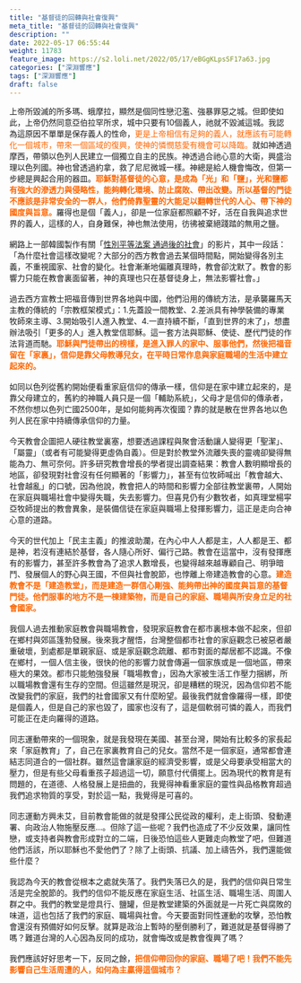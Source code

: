 ```yaml
---
title: "基督徒的回轉與社會復興"
meta_title: "基督徒的回轉與社會復興"
description: ""
date: 2022-05-17 06:55:44
weight: 11783
feature_image: https://s2.loli.net/2022/05/17/eBGgKLpsSF17a63.jpg
categories: ["深淵響應"]
tags: ["深淵響應"]
draft: false
---
```


上帝所毀滅的所多瑪、蛾摩拉，顯然是個同性戀氾濫、強暴罪惡之城。但即使如此，上帝仍然同意亞伯拉罕所求，城中只要有10個義人，祂就不毀滅這城。我認為這原因不單單是保存義人的性命，<span style="color: #ff6600;">更是上帝相信有足夠的義人，就應該有可能轉化一個城市，帶來一個區域的復興，使神的憐憫慈愛有機會可以降臨。</span>就如神透過摩西，帶領以色列人民建立一個獨立自主的民族。神透過合祂心意的大衛，興盛治理以色列國。神也曾透過約拿，救了尼尼微城一樣。神總是給人機會悔改，但第一步總是興起合用的器皿。<span style="color: #ff6600;"><strong>耶穌對基督徒的心意，是成為「光」和「鹽」，光和鹽都有強大的滲透力與侵略性，能夠轉化環境、防止腐敗、帶出改變。所以基督的門徒不應該是非常安全的一群人，他們倚靠聖靈的大能足以翻轉世代的人心、帶下神的國度與旨意。</strong></span>羅得也是個「義人」，卻是一位家庭都照顧不好，活在自我與追求世界的義人，這樣的人，自身難保，神也無法使用，彷彿被棄絕踐踏的無用之鹽。<br />
<br />
網路上一部韓國製作有關「<a href="https://www.youtube.com/watch?v=vhOVx-xzIwM&amp;app=desktop">性別平等法案 通過後的社會</a>」的影片，其中一段話：「為什麼社會這樣改變呢？大部分的西方教會過去某個時間點，開始變得各別主義，不重視國家、社會的變化。社會漸漸地偏離真理時，教會卻沈默了。教會的影響力只能在教會裏面留著，神的真理也只在基督徒身上，無法影響社會。」<br />
<br />
過去西方宣教士把福音傳到世界各地與中國，他們沿用的傳統方法，是承襲羅馬天主教的傳統的「宗教框架模式」：1.先蓋設一間教堂、2.差派具有神學裝備的專業牧師來主導、3.開始吸引人進入教堂、4.一直持續不斷，「直到世界的末了」，想盡辦法吸引「更多的人」進入教堂信耶穌。這一套方法與耶穌、使徒、歷代門徒的作法背道而馳。<strong><span style="color: #ff6600;">耶穌與門徒帶出的榜樣，是進入罪人的家中、服事他們，然後把福音留在「家裏」，信仰是靠父母教導兒女，在平時日常作息與家庭職場的生活中建立起來的。</span></strong><br />
<br />
如同以色列從舊約開始便看重家庭信仰的傳承一樣，信仰是在家中建立起來的，是靠父母建立的，舊約的神職人員只是一個「輔助系統」，父母才是信仰的傳承者，不然你想以色列亡國2500年，是如何能夠再次復國？靠的就是散在世界各地以色列人民在家中持續傳承信仰的力量。<br />
<br />
今天教會企圖把人硬往教堂裏塞，想要透過課程與聚會活動讓人變得更「聖潔」、「屬靈」（或者有可能變得更虛偽自義）。但是對於教堂外流離失喪的靈魂卻變得無能為力、無可奈何。許多研究教會增長的學者提出調查結果：教會人數明顯增長的地區，卻發現對社會沒有任何顯著的「影響力」，甚至有位牧師喊出「教會越大、社會越亂」的口號，因為他說，教會把人的時間和影響力全部往教堂裏帶，人開始在家庭與職場社會中變得失職，失去影響力。但喜見仍有少數牧者，如真理堂楊寜亞牧師提出的教會異象，是裝備信徒在家庭與職場上發揮影響力，這正是走向合神心意的道路。<br />
<br />
今天的世代加上「民主主義」的推波助瀾，在內心中人人都是主，人人都是王、都是神，若沒有連結於基督，各人隨心所好、偏行己路。教會在這當中，沒有發揮應有的影響力，甚至許多教會為了追求人數增長，也變得越來越專顧自己、明爭暗鬥、發展個人的野心與王國，不但與社會脫節，也悖離上帝建造教會的心意。<span style="color: #ff6600;"><strong>建造教會不是「建造教堂」，而是建造一群信心剛強、能夠帶出神的國度與旨意的基督門徒。他們服事的地方不是一棟建築物，而是自己的家庭、職場與所安身立足的社會國家。</strong></span><br />
<br />
我個人過去推動家庭教會與職場教會，發現家庭教會在都市裏根本做不起來，但卻在鄉村與郊區篷勃發展。後來我才醒悟，台灣整個都市社會的家庭觀念已被惡者嚴重破壞，到處都是單親家庭、或是家庭觀念疏離、都市對面的鄰居都不認識。不像在鄉村，一個人信主後，很快的他的影響力就會傳遍一個家族或是一個地區，帶來極大的果效。都市只能勉強發展「職場教會」，因為大家被生活工作壓力捆綁，所以職場教會還有生存的空間。但這雖然是現況，卻是糟糕的現況，因為信仰若不能改變我們的家庭，我們的社會國家又有什麼盼望。最後我們就會像羅得一樣，即使是個義人，但是自己的家也毀了，國家也沒有了，這是個軟弱可憐的義人，而我們可能正在走向羅得的道路。<br />
<br />
同志運動帶來的一個現象，就是我發現在美國、甚至台灣，開始有比較多的家長起來「家庭教育」了，自己在家裏教育自己的兒女。當然不是一個家庭，通常都會連結志同道合的一個社群。雖然這會讓家庭的經濟受影響，或是父母要承受相當大的壓力，但是有些父母看重孩子超過這一切，願意付代價擺上。因為現代的教育是有問題的，在道德、人格發展上是扭曲的，我覺得神看重家庭的靈性與品格教育超過我們追求物質的享受，對於這一點，我覺得是可喜的。<br />
<br />
同志運動方興未艾，目前教會能做的就是發揮公民從政的權利，走上街頭、發動連署、向政治人物施壓反應…。但除了這一些呢？我們也造成了不少反效果，讓同性戀，或支持者與教會形成對立的二端，日後恐怕這些人更難走向教堂了吧，但難道他們活該，所以耶穌也不愛他們了？除了上街頭、抗議、加上禱告外，我們還能做些什麼？<br />
<br />
我認為今天的教會從根本之處就失落了。我們失落已久的是，我們的信仰與日常生活是完全脫節的。我們的信仰不能反應在家庭生活、社區生活、職場生活、周圍人群之中。我們的教堂是燈具行、鹽罐，但是教堂建築的外面就是一片死亡與腐敗的味道，這也包括了我們的家庭、職場與社會。今天要面對同性運動的攻擊，恐怕教會還沒有預備好如何反擊。就算是政治上暫時的壓倒勝利了，難道就是基督得勝了嗎？難道台灣的人心因為反同的成功，就會悔改或是教會復興了嗎？<br />
<br />
我們應該好好思考一下，反同之餘，<span style="color: #ff6600;"><strong>把信仰帶回你的家庭、職場了吧！我們不能先影響自己生活周遭的人，如何為主贏得這個城市？</strong></span>
        
